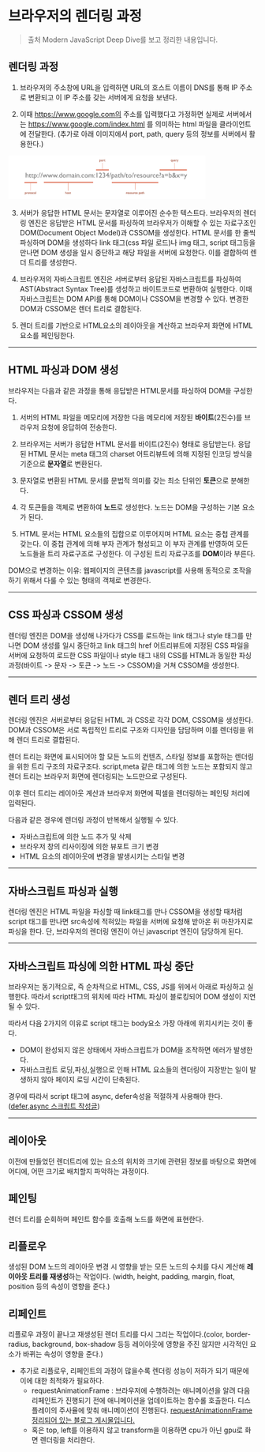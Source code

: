 # 브라우저의 렌더링 과정

> 출처 Modern JavaScript Deep Dive를 보고 정리한 내용입니다.

## 렌더링 과정

1. 브라우저의 주소창에 URL을 입력하면 URL의 호스트 이름이 DNS를 통해 IP 주소로 변환되고 이 IP 주소를 갖는 서버에게 요청을 보낸다.

2. 이때 https://www.google.com의 주소를 입력했다고 가정하면 실제로 서버에서는 https://www.google.com/index.html 를 의미하는 html 파일을 클라이언트에 전달한다. (추가로 아래 이미지에서 port, path, query 등의 정보를 서버에서 활용한다.)

<img src="image/렌더링/url.png"  width=400 />

3. 서버가 응답한 HTML 문서는 문자열로 이루어진 순수한 텍스트다. 브라우저의 렌더링 엔진은 응답받은 HTML 문서를 파싱하여 브라우저가 이해할 수 있는 자료구조인 DOM(Document Object Model)과 CSSOM을 생성한다. HTML 문서를 한 줄씩 파싱하며 DOM을 생성하다 link 태그(css 파일 로드)나 img 태그, script 태그등을 만나면 DOM 생성을 일시 중단하고 해당 파일을 서버에 요청한다. 이를 결합하여 렌더 트리를 생성한다.

4. 브라우저의 자바스크립트 엔진은 서버로부터 응답된 자바스크립트를 파싱하여 AST(Abstract Syntax Tree)를 생성하고 바이트코드로 변환하여 실행한다. 이때 자바스크립트는 DOM API를 통해 DOM이나 CSSOM을 변경할 수 있다. 변경한 DOM과 CSSOM은 렌더 트리로 결합된다.

5. 렌더 트리를 기반으로 HTML요소의 레이아웃을 계산하고 브라우저 화면에 HTML 요소를 페인팅한다.

---

## HTML 파싱과 DOM 생성

브라우저는 다음과 같은 과정을 통해 응답받은 HTML문서를 파싱하여 DOM을 구성한다.

1. 서버의 HTML 파일을 메모리에 저장한 다음 메모리에 저장된 **바이트**(2진수)를 브라우저 요청에 응답하여 전송한다.

2. 브라우저는 서버가 응답한 HTML 문서를 바이트(2진수) 형태로 응답받는다. 응답된 HTML 문서는 meta 태그의 charset 어트리뷰트에 의해 지정된 인코딩 방식을 기준으로 **문자열**로 변환된다.

3. 문자열로 변환된 HTML 문서를 문법적 의미를 갖는 최소 단위인 **토큰**으로 분해한다.

4. 각 토큰들을 객체로 변환하여 **노드**로 생성한다. 노드는 DOM을 구성하는 기본 요소가 된다.

5. HTML 문서는 HTML 요소들의 집합으로 이루어지며 HTML 요소는 중첩 관계를 갖는다. 이 중첩 관계에 의해 부자 관계가 형성되고 이 부자 관계를 반영하여 모든 노드들을 트리 자료구조로 구성한다. 이 구성된 트리 자료구조를 **DOM**이라 부른다.

DOM으로 변경하는 이유: 웹페이지의 콘텐츠를 javascript를 사용해 동적으로 조작을 하기 위해서 다룰 수 있는 형태의 객체로 변경한다.

---

## CSS 파싱과 CSSOM 생성

렌더링 엔진은 DOM을 생성해 나가다가 CSS를 로드하는 link 태그나 style 태그를 만나면 DOM 생성를 일시 중단하고 link 태그의 href 어트리뷰트에 지정된 CSS 파일을 서버에 요청하여 로드한 CSS 파일이나 style 태그 내의 CSS를 HTML과 동일한 파싱 과정(바이트 -> 문자 -> 토큰 -> 노드 -> CSSOM)을 거쳐 CSSOM을 생성한다.

---

## 렌더 트리 생성

렌더링 엔진은 서버로부터 응답된 HTML 과 CSS로 각각 DOM, CSSOM을 생성한다. DOM과 CSSOM은 서로 독립적인 트리로 구조와 디자인을 담담하며 이를 렌더링을 위해 렌더 트리로 결합된다.

렌더 트리는 화면에 표시되어야 할 모든 노드의 컨텐츠, 스타일 정보를 포함하는 렌더링을 위한 트리 구조의 자료구조다. script,meta 같은 태그에 의한 노드는 포함되지 않고 렌더 트리는 브라우저 화면에 렌더링되는 노드만으로 구성된다.

이후 렌더 트리는 레이아웃 계산과 브라우저 화면에 픽셀을 렌더링하는 페인팅 처리에 입력된다.

다음과 같은 경우에 렌더링 과정이 반복해서 실행될 수 있다.

-   자바스크립트에 의한 노드 추가 및 삭제
-   브라우저 창의 리사이징에 의한 뷰포트 크기 변경
-   HTML 요소의 레이아웃에 변경을 발생시키는 스타일 변경

---

## 자바스크립트 파싱과 실행

렌더링 엔진은 HTML 파일을 파싱할 때 link태그를 만나 CSSOM을 생성할 때처럼 script 태그를 만나면 src속성에 적혀있는 파일을 서버에 요청해 받아온 뒤 마찬가지로 파싱을 한다. 단, 브라우저의 렌더링 엔진이 아닌 javascript 엔진이 담당하게 된다.

---

## 자바스크립트 파싱에 의한 HTML 파싱 중단

브라우저는 동기적으로, 즉 순차적으로 HTML, CSS, JS를 위에서 아래로 파싱하고 실행한다. 따라서 script태그의 위치에 따라 HTML 파싱이 블로킹되어 DOM 생성이 지연될 수 있다.

따라서 다음 2가지의 이유로 script 태그는 body요소 가장 아래에 위치시키는 것이 좋다.

-   DOM이 완성되지 않은 상태에서 자바스크립트가 DOM을 조작하면 에러가 발생한다.
-   자바스크립트 로딩,파싱,실행으로 인해 HTML 요소들의 렌더링이 지장받는 일이 발생하지 않아 페이지 로딩 시간이 단축된다.

경우에 따라서 script 태그에 async, defer속성을 적절하게 사용해야 한다.
([defer,async 스크립트 작성글](/브라우저/defer,async스크립트.md))

---

## 레이아웃

이전에 만들었던 렌더트리에 있는 요소의 위치와 크기에 관련된 정보를 바탕으로 화면에 어디에, 어떤 크기로 배치할지 파악하는 과정이다.

## 페인팅

렌더 트리를 순회하며 페인트 함수를 호출해 노드를 화면에 표현한다.

## 리플로우

생성된 DOM 노드의 레이아웃 변경 시 영향을 받는 모든 노드의 수치를 다시 계산해 **레이아웃 트리를 재생성**하는 작업이다. (width, height, padding, margin, float, position 등의 속성이 영향을 준다.)

## 리페인트

리플로우 과정이 끝나고 재생성된 렌더 트리를 다시 그리는 작업이다.(color, border-radius, background, box-shadow 등등 레이아웃에 영향을 주진 않지만 시각적인 요소가 바뀌는 속성이 영향을 준다.)

-   추가로 리플로우, 리페인트의 과정이 많을수록 렌더링 성능이 저하가 되기 때문에 이에 대한 최적화가 필요하다.
    -   requestAnimationFrame : 브라우저에 수행하려는 애니메이션을 알려 다음 리페인트가 진행되기 전에 애니메이션을 업데이트하는 함수롤 호출한다. 디스플레이의 주사율에 맞춰 애니메이션이 진행된다. [requestAnimationnFrame 정리되어 있는 블로그 게시물입니다.](https://velog.io/@0715yk/HTML-requestAnimationFrame)
    -   혹은 top, left를 이용하지 않고 transform을 이용하면 cpu가 아닌 gpu로 화면 렌더링을 처리한다.
